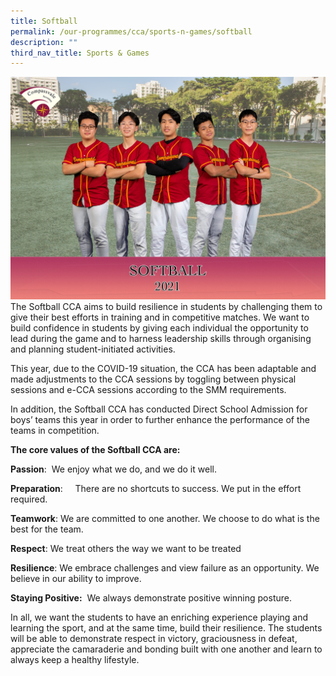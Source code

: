 ```yaml
---
title: Softball
permalink: /our-programmes/cca/sports-n-games/softball
description: ""
third_nav_title: Sports & Games
---
```

![](/images/001_CVSS%20Softball%202021.jpg)
The Softball CCA aims to build resilience in students by challenging them to give their best efforts in training and in competitive matches. We want to build confidence in students by giving each individual the opportunity to lead during the game and to harness leadership skills through organising and planning student-initiated activities. 

This year, due to the COVID-19 situation, the CCA has been adaptable and made adjustments to the CCA sessions by toggling between physical sessions and e-CCA sessions according to the SMM requirements.

In addition, the Softball CCA has conducted Direct School Admission for boys’ teams this year in order to further enhance the performance of the teams in competition.

**The core values of the Softball CCA are:**

**Passion**:  We enjoy what we do, and we do it well.

**Preparation**:     There are no shortcuts to success. We put in the effort required.

**Teamwork**: We are committed to one another. We choose to do what is the best for the team.

**Respect**: We treat others the way we want to be treated

**Resilience**: We embrace challenges and view failure as an opportunity. We believe in our ability to improve.

**Staying Positive:**  We always demonstrate positive winning posture.

In all, we want the students to have an enriching experience playing and learning the sport, and at the same time, build their resilience. The students will be able to demonstrate respect in victory, graciousness in defeat, appreciate the camaraderie and bonding built with one another and learn to always keep a healthy lifestyle.